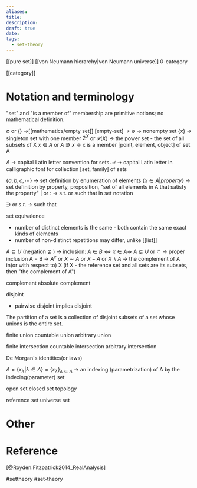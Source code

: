 ```yaml
---
aliases: 
title: 
description: 
draft: true
date: 
tags:
  - set-theory
---
```


[[pure set]]
[[von Neumann hierarchy|von Neumann universe]]
0-category 

[[category]]

# Notation and terminology 
"set" and "is a member of" membership are primitive notions; no mathematical definition. 


$\emptyset$ or $\{\}$  ->[[mathematics/empty set]] [empty-set] 
$\neq \emptyset$ -> nonempty set 
$\{ x \}$ -> singleton set with one member 
$2^X$ or $\mathcal{P}(X)$ -> the power set - the set of all subsets of X 
 $x\in A$  or $A \ni x$ -> x is a member [point, element, object] of set A

$A$ -> capital Latin letter convention for sets
$\mathcal{A}$ -> capital Latin letter in calligraphic font for collection [set, family] of sets

$\{a,b,c,\cdots\}$ -> set definition by enumeration of elements
$\{x \in A \vert property \}$  -> set definition by property, proposition, "set of all elements in A that satisfy the property"
$\vert$ or $:$ -> s.t. or such that in set notation 

$\ni$ or $s.t.$ -> such that 

set equivalence 
- number of distinct elements is the same - both contain the same exact kinds of elements 
- number of non-distinct repetitions may differ, unlike [[list]]

$A\subseteq U$ (negation $\nsubseteq$ ) -> inclusion: $A \in B \iff x \in A \Rightarrow$
$A\subsetneq U$ or $\subset$ -> proper inclusion 
A = B -> 
$A^c$ or $X \sim A$ or $X - A$ or $X \backslash A$ -> the complement of A in(or with respect to) X (if X - the reference set and all sets are its subsets, then "the complement of A") 

complement 
absolute complement 

disjoint 
- pairwise disjoint implies disjoint 

The partition of a set is a collection of disjoint subsets of a set whose unions is the entire set. 

finite union 
countable union 
arbitrary union 

finite intersection 
countable intersection 
arbitrary intersection 

De Morgan's identities(or laws) 

$A=\{ x_{\lambda} \vert \lambda \in \Lambda \} = \{ x_{\lambda} \}_{\lambda \in \Lambda}$ -> an indexing (parametrization) of A by the indexing(parameter) set 


open set 
closed set 
topology 


reference set 
universe set 
# Other





 









# Reference 
[@Royden.Fitzpatrick2014_RealAnalysis]

#settheory
#set-theory